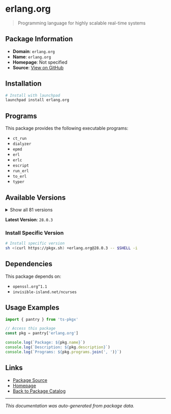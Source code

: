 # erlang.org

> Programming language for highly scalable real-time systems

## Package Information

- **Domain**: `erlang.org`
- **Name**: `erlang.org`
- **Homepage**: Not specified
- **Source**: [View on GitHub](https://github.com/pkgxdev/pantry/tree/main/projects/erlang.org/package.yml)

## Installation

```bash
# Install with launchpad
launchpad install erlang.org
```

## Programs

This package provides the following executable programs:

- `ct_run`
- `dialyzer`
- `epmd`
- `erl`
- `erlc`
- `escript`
- `run_erl`
- `to_erl`
- `typer`

## Available Versions

<details>
<summary>Show all 81 versions</summary>

- `28.0.3`, `28.0.2`, `28.0.1`, `28.0.0`, `27.3.4.3`
- `27.3.4.2`, `27.3.4.1`, `27.3.4`, `27.3.3`, `27.3.2`
- `27.3.1`, `27.3.0`, `27.2.4`, `27.2.3`, `27.2.2`
- `27.2.1`, `27.2.0`, `27.1.3`, `27.1.2`, `27.1.1`
- `27.1.0`, `27.0.1`, `27.0.0`, `26.2.5.9`, `26.2.5.8`
- `26.2.5.7`, `26.2.5.6`, `26.2.5.5`, `26.2.5.4`, `26.2.5.3`
- `26.2.5.2`, `26.2.5.15`, `26.2.5.14`, `26.2.5.13`, `26.2.5.12`
- `26.2.5.11`, `26.2.5.10`, `26.2.5.1`, `26.2.5`, `26.2.4`
- `26.2.2`, `26.2.1`, `26.2.0`, `26.1.2`, `26.1.1`
- `26.1.0`, `26.0.2`, `26.0.1`, `26.0.0`, `25.3.2.9`
- `25.3.2.8`, `25.3.2.7`, `25.3.2.6`, `25.3.2.5`, `25.3.2.4`
- `25.3.2.3`, `25.3.2.21`, `25.3.2.20`, `25.3.2.2`, `25.3.2.19`
- `25.3.2.18`, `25.3.2.17`, `25.3.2.16`, `25.3.2.15`, `25.3.2.14`
- `25.3.2.13`, `25.3.2.12`, `25.3.2.11`, `25.3.2.10`, `25.3.2.1`
- `25.3.2`, `25.3.1`, `25.3.0`, `25.2.2`, `24.3.4.17`
- `24.3.4.16`, `24.3.4.15`, `24.3.4.14`, `24.3.4.13`, `24.3.4.12`
- `24.3.4.11`

</details>

**Latest Version**: `28.0.3`

### Install Specific Version

```bash
# Install specific version
sh <(curl https://pkgx.sh) +erlang.org@28.0.3 -- $SHELL -i
```

## Dependencies

This package depends on:

- `openssl.org^1.1`
- `invisible-island.net/ncurses`

## Usage Examples

```typescript
import { pantry } from 'ts-pkgx'

// Access this package
const pkg = pantry['erlang.org']

console.log(`Package: ${pkg.name}`)
console.log(`Description: ${pkg.description}`)
console.log(`Programs: ${pkg.programs.join(', ')}`)
```

## Links

- [Package Source](https://github.com/pkgxdev/pantry/tree/main/projects/erlang.org/package.yml)
- [Homepage](#)
- [Back to Package Catalog](../../package-catalog.md)

---

*This documentation was auto-generated from package data.*
